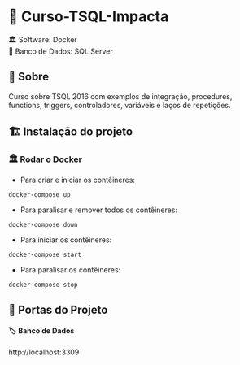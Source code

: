 # :bookmark: Curso-TSQL-Impacta

:classical_building: Software: Docker
<br> :luggage: Banco de Dados: SQL Server

## :dart: Sobre

Curso sobre TSQL 2016 com exemplos de integração, procedures, functions, triggers, controladores, variáveis e laços de repetições.

## :building_construction: Instalação do projeto

### :classical_building: Rodar o Docker

- Para criar e iniciar os contêineres:

```
docker-compose up
```

- Para paralisar e remover todos os contêineres:

```
docker-compose down
```

- Para iniciar os contêineres:

```
docker-compose start
```

- Para paralisar os contêineres:

```
docker-compose stop
```

## :door: Portas do Projeto

#### :label: Banco de Dados

http://localhost:3309
